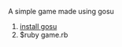 A simple game made using gosu

1. [install gosu](https://github.com/gosu/gosu/wiki)
2. $ruby game.rb

